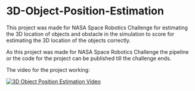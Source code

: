 # 3D-Object-Position-Estimation

This project was made for NASA Space Robotics Challenge for estimating the 3D location of objects and obstacle in the simulation to score for estimating the 3D location of the objects correctly.

As this project was made for NASA Space Robotics Challenge the pipeline or the code for the project can be published till the challenge ends.

The video for the project working: 

[![3D Object Position Estimation Video](https://img.youtube.com/vi/dHgIwWUOlh4/0.jpg)](https://www.youtube.com/watch?v=dHgIwWUOlh4)
